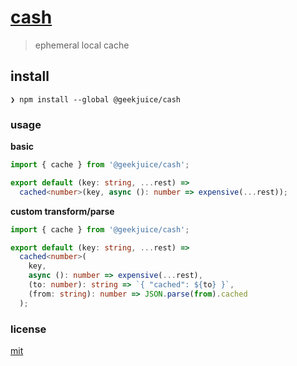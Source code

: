 # [cash](https://github.com/geekjuice/cash)

> ephemeral local cache

## install

```
❯ npm install --global @geekjuice/cash
```

### usage

**basic**

```typescript
import { cache } from '@geekjuice/cash';

export default (key: string, ...rest) =>
  cached<number>(key, async (): number => expensive(...rest));
```

**custom transform/parse**

```typescript
import { cache } from '@geekjuice/cash';

export default (key: string, ...rest) =>
  cached<number>(
    key,
    async (): number => expensive(...rest),
    (to: number): string => `{ "cached": ${to} }`,
    (from: string): number => JSON.parse(from).cached
  );
```

### license

[mit](license.md)
